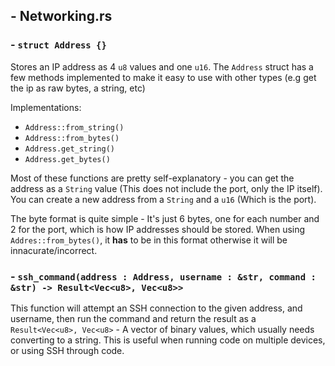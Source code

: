 ## - Networking.rs

### - `struct Address {}`

Stores an IP address as 4 `u8` values and one `u16`. The `Address` struct has a few methods implemented to make it easy to use with other types (e.g get the ip as raw bytes, a string, etc)

Implementations:
- `Address::from_string()`
- `Address::from_bytes()`
- `Address.get_string()`
- `Address.get_bytes()`

Most of these functions are pretty self-explanatory - you can get the address as a `String` value (This does not include the port, only the IP itself). You can create a new address from a `String` and a `u16` (Which is the port).

The byte format is quite simple - It's just 6 bytes, one for each number and 2 for the port, which is how IP addresses should be stored. When using `Addres::from_bytes()`, it **has** to be in this format otherwise it will be innacurate/incorrect.

### - `ssh_command(address : Address, username : &str, command : &str) -> Result<Vec<u8>, Vec<u8>> `

This function will attempt an SSH connection to the given address, and username, then run the command and return the result as a `Result<Vec<u8>, Vec<u8>` - A vector of binary values, which usually needs converting to a string. This is useful when running code on multiple devices, or using SSH through code.
